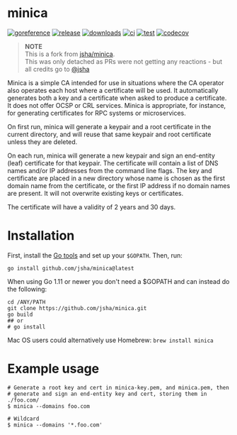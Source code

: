 # minica

[![goreference](https://pkg.go.dev/badge/github.com/fopina/minica.svg)](https://pkg.go.dev/github.com/fopina/minica)
[![release](https://img.shields.io/github/v/release/fopina/golang-template)](https://github.com/fopina/minica/releases)
[![downloads](https://img.shields.io/github/downloads/fopina/golang-template/total.svg)](https://github.com/fopina/minica/releases)
[![ci](https://github.com/fopina/minica/actions/workflows/publish-main.yml/badge.svg)](https://github.com/fopina/minica/actions/workflows/publish-main.yml)
[![test](https://github.com/fopina/minica/actions/workflows/test.yml/badge.svg)](https://github.com/fopina/minica/actions/workflows/test.yml)
[![codecov](https://codecov.io/github/fopina/minica/graph/badge.svg)](https://codecov.io/github/fopina/minica)

> **NOTE**  
> This is a fork from [jsha/minica](https://github.com/jsha/minica).  
> This was only detached as PRs were not getting any reactions - but all credits go to [@jsha](https://github.com/jsha)

Minica is a simple CA intended for use in situations where the CA operator
also operates each host where a certificate will be used. It automatically
generates both a key and a certificate when asked to produce a certificate.
It does not offer OCSP or CRL services. Minica is appropriate, for instance,
for generating certificates for RPC systems or microservices.

On first run, minica will generate a keypair and a root certificate in the
current directory, and will reuse that same keypair and root certificate
unless they are deleted.

On each run, minica will generate a new keypair and sign an end-entity (leaf)
certificate for that keypair. The certificate will contain a list of DNS names
and/or IP addresses from the command line flags. The key and certificate are
placed in a new directory whose name is chosen as the first domain name from
the certificate, or the first IP address if no domain names are present. It
will not overwrite existing keys or certificates.

The certificate will have a validity of 2 years and 30 days.

# Installation

First, install the [Go tools](https://golang.org/dl/) and set up your `$GOPATH`.
Then, run:

`go install github.com/jsha/minica@latest`

When using Go 1.11 or newer you don't need a $GOPATH and can instead do the
following:

```
cd /ANY/PATH
git clone https://github.com/jsha/minica.git
go build
## or
# go install
```

Mac OS users could alternatively use Homebrew: `brew install minica`

# Example usage

```
# Generate a root key and cert in minica-key.pem, and minica.pem, then
# generate and sign an end-entity key and cert, storing them in ./foo.com/
$ minica --domains foo.com

# Wildcard
$ minica --domains '*.foo.com'
```
